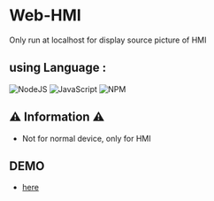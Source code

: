 # Web-HMI
Only run at localhost for display source picture of HMI 

## using Language :
![NodeJS](https://img.shields.io/badge/node.js-6DA55F?style=for-the-badge&logo=node.js&logoColor=white) ![JavaScript](https://img.shields.io/badge/javascript-%23323330.svg?style=for-the-badge&logo=javascript&logoColor=%23F7DF1E) ![NPM](https://img.shields.io/badge/NPM-%23CB3837.svg?style=for-the-badge&logo=npm&logoColor=white)

## ⚠️ Information ⚠️
- Not for normal device, only for HMI

## DEMO
- [here](https://b-arcade-tractor-greatest.trycloudflare.com/)

